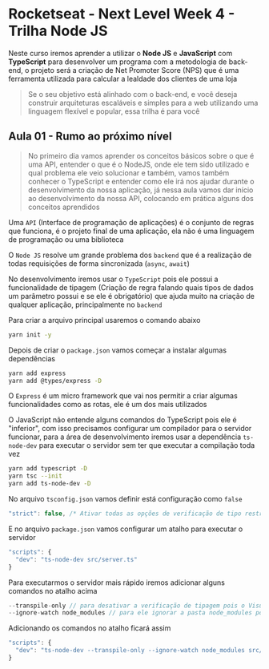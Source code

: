# Rocketseat - Next Level Week 4 - Trilha Node JS
Neste curso iremos aprender a utilizar o **Node JS** e **JavaScript** com **TypeScript** para desenvolver um programa com a metodologia de back-end, o projeto será a criação de Net Promoter Score (NPS) que é uma ferramenta utilizada para calcular a lealdade dos clientes de uma loja

>Se o seu objetivo está alinhado com o back-end, e você deseja construir arquiteturas escaláveis e simples para a web utilizando uma linguagem flexível e popular, essa trilha é para você

## Aula 01 - Rumo ao próximo nível
>No primeiro dia vamos aprender os conceitos básicos sobre o que é uma API, entender o que é o NodeJS, onde ele tem sido utilizado e qual problema ele veio solucionar e também, vamos também conhecer o TypeScript e entender como ele irá nos ajudar durante o desenvolvimento da nossa aplicação, já nessa aula vamos dar início ao desenvolvimento da nossa API, colocando em prática alguns dos conceitos aprendidos

Uma `API` (Interface de programação de aplicações) é o conjunto de regras que funciona, é o projeto final de uma aplicação, ela não é uma linguagem de programação ou uma biblioteca

O `Node JS` resolve um grande problema dos `backend` que é a realização de todas requisições de forma sincronizada (`async`, `await`)

No desenvolvimento iremos usar o `TypeScript` pois ele possui a funcionalidade de tipagem (Criação de regra falando quais tipos de dados um parâmetro possui e se ele é obrigatório) que ajuda muito na criação de qualquer aplicação, principalmente no `backend`

Para criar a arquivo principal usaremos o comando abaixo
```bash
yarn init -y
```

Depois de criar o `package.json` vamos começar a instalar algumas dependências
```bash
yarn add express
yarn add @types/express -D
```

O `Express` é um micro framework que vai nos permitir a criar algumas funcionalidades como as rotas, ele é um dos mais utilizados

O JavaScript não entende alguns comandos do TypeScript pois ele é "inferior", com isso precisamos configurar um compilador para o servidor funcionar, para a área de desenvolvimento iremos usar a dependência `ts-node-dev` para executar o servidor sem ter que executar a compilação toda vez
```bash
yarn add typescript -D
yarn tsc --init
yarn add ts-node-dev -D
```

No arquivo `tsconfig.json` vamos definir está configuração como `false`
```ts
"strict": false, /* Ativar todas as opções de verificação de tipo restrita */
```

E no arquivo `package.json` vamos configurar um atalho para executar o servidor
```ts
"scripts": {
  "dev": "ts-node-dev src/server.ts"
}
```

Para executarmos o servidor mais rápido iremos adicionar alguns comandos no atalho acima
```ts
--transpile-only // para desativar a verificação de tipagem pois o Visual já faz isso
--ignore-watch node_modules // para ele ignorar a pasta node_modules pois não devemos mexer nela
```

Adicionando os comandos no atalho ficará assim
```ts
"scripts": {
  "dev": "ts-node-dev --transpile-only --ignore-watch node_modules src/server.ts"
}
```
